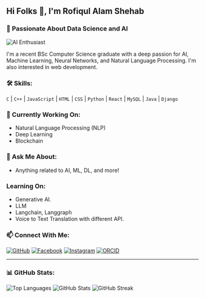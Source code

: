 ## Hi Folks 👋, I'm Rofiqul Alam Shehab

### 🌟 Passionate About Data Science and AI

![AI Enthusiast](https://via.placeholder.com/800x200?text=Currently+Working+As+A+Data+Scientist+At+CADS+AI)

I'm a recent BSc Computer Science graduate with a deep passion for AI, Machine Learning, Neural Networks, and Natural Language Processing. I'm also interested in web development.

### 🛠️ Skills:
`C` | `C++` | `JavaScript` | `HTML` | `CSS` | `Python` | `React` | `MySQL` | `Java` | `Django`

### 🔭 Currently Working On:
- Natural Language Processing (NLP)
- Deep Learning
- Blockchain

### 💬 Ask Me About:
- Anything related to AI, ML, DL, and more!

### Learning On:
- Generative AI.
- LLM
- Langchain, Langgraph
- Voice to Text Translation with different API.

### 📫 Connect With Me:
[![GitHub](https://img.shields.io/badge/GitHub-100000?style=for-the-badge&logo=github&logoColor=white)](https://github.com/shehab0911)
[![Facebook](https://img.shields.io/badge/Facebook-1877F2?style=for-the-badge&logo=facebook&logoColor=white)](https://www.facebook.com/rofiqulalam.shehab)
[![Instagram](https://img.shields.io/badge/Instagram-E4405F?style=for-the-badge&logo=instagram&logoColor=white)](https://www.instagram.com/r.a.shehab/)
[![ORCID](https://img.shields.io/badge/ORCID-A6CE39?style=for-the-badge&logo=orcid&logoColor=white)](https://orcid.org/0000-0001-8624-3553)

---

### 📊 GitHub Stats:

![Top Languages](https://github-readme-stats.vercel.app/api/top-langs/?username=shehab0911&layout=compact&theme=radical)
![GitHub Stats](https://github-readme-stats.vercel.app/api?username=shehab0911&show_icons=true&theme=radical)
![GitHub Streak](https://github-readme-streak-stats.herokuapp.com/?user=shehab0911&theme=radical)

